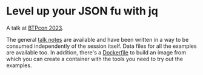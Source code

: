 # Level up your JSON fu with jq

A talk at [BTPcon 2023](https://www.btpcon.org).

The general [talk notes](talknotes.md) are available and have been written in a way to be consumed independently of the session itself. Data files for all the examples are available too. In addition, there's a [Dockerfile](Dockerfile) to build an image from which you can create a container with the tools you need to try out the examples.


